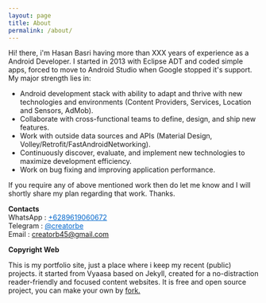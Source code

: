 ```yaml
---
layout: page
title: About
permalink: /about/
---
```


Hi! there, i'm Hasan Basri having more than XXX years of experience as a Android Developer. I started in 2013 with Eclipse ADT and coded simple apps, forced to move to Android Studio when Google stopped it's support. My major strength lies in:

- Android development stack with ability to adapt and thrive with new technologies and environments (Content Providers, Services, Location and Sensors, AdMob). 
- Collaborate with cross-functional teams to define, design, and ship new features.
- Work with outside data sources and APIs (Material Design, Volley/Retrofit/FastAndroidNetworking).
- Continuously discover, evaluate, and implement new technologies to maximize development efficiency.
- Work on bug fixing and improving application performance.

If you require any of above mentioned work then do let me know and I will shortly share my plan regarding that work. Thanks.

**Contacts**<br/>
WhatsApp : <a href="tel:+6289619060672"  style="color: #06c">+6289619060672</a><br/>
Telegram : <a href="https://telegram.me/creatorbe"  style="color: #06c">@creatorbe</a><br/>
Email : <a href="mailto:creatorb45@gmail.com"  style="color: #06c">creatorb45@gmail.com</a><br/>

**Copyright Web**

This is my portfolio site, just a place where i keep my recent (public) projects.  it started from Vyaasa based on Jekyll, created for a no-distraction reader-friendly and focused content websites. It is free and open source project, you can make your own by <a href="https://github.com/creatorb/creatorb.github.io/fork">fork.</a>
